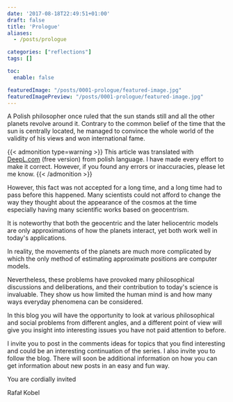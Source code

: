 ```yaml
---
date: '2017-08-18T22:49:51+01:00'
draft: false
title: 'Prologue'
aliases:
  - /posts/prologue

categories: ["reflections"]
tags: []

toc:
  enable: false

featuredImage: "/posts/0001-prologue/featured-image.jpg"
featuredImagePreview: "/posts/0001-prologue/featured-image.jpg"
---
```


A Polish philosopher once ruled that the sun stands still and all the other planets revolve around it. Contrary to the
common belief of the time that the sun is centrally located, he managed to convince the whole world of the validity
of his views and won international fame.

<!--more-->

{{< admonition type=warning >}}
This article was translated with [DeepL.com](https://deepl.com) (free version) from polish language. I have made every
effort to make it correct. However, if you found any errors or inaccuracies, please let me know.
{{< /admonition >}}

However, this fact was not accepted for a long time, and a long time had to pass before this happened. Many scientists
could not afford to change the way they thought about the appearance of the cosmos at the time especially having many
scientific works based on geocentrism.

It is noteworthy that both the geocentric and the later heliocentric models are only approximations of how the planets
interact, yet both work well in today's applications.

In reality, the movements of the planets are much more complicated by which the only method of estimating approximate
positions are computer models.

Nevertheless, these problems have provoked many philosophical discussions and deliberations, and their contribution
to today's science is invaluable. They show us how limited the human mind is and how many ways everyday phenomena
can be considered.

In this blog you will have the opportunity to look at various philosophical and social problems from different angles,
and a different point of view will give you insight into interesting issues you have not paid attention to before.

I invite you to post in the comments ideas for topics that you find interesting and could be an interesting continuation
of the series. I also invite you to follow the blog. There will soon be additional information on how you can get
information about new posts in an easy and fun way.

You are cordially invited

Rafał Kobel
